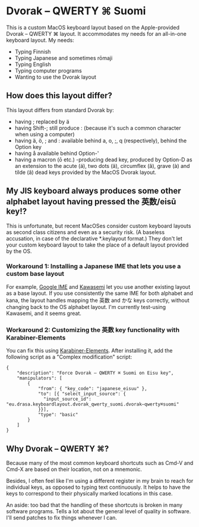 # Dvorak – QWERTY ⌘ Suomi

This is a custom MacOS keyboard layout based on the Apple-provided Dvorak –
QWERTY ⌘ layout.
It accommodates my needs for an all-in-one keyboard layout.
My needs:

- Typing Finnish
- Typing Japanese and sometimes rōmaji
- Typing English
- Typing computer programs
- Wanting to use the Dvorak layout

## How does this layout differ?

This layout differs from standard Dvorak by:

- having ; replaced by ä
- having Shift-; still produce : (because it's such a common character when
  using a computer)
- having ä, ö, ; and : available behind a, o, ;, q (respectively), behind the
  Option key
- having å available behind Option-'
- having a macron (ō etc.) -producing dead key, produced by Option-D as an
  extension to the acute (á), two dots (ä), circumflex (â), grave (à) and tilde
  (ã) dead keys provided by the MacOS Dvorak layout.

## My JIS keyboard always produces some other alphabet layout having pressed the 英数/eisū key!?

This is unfortunate, but recent MacOSes consider custom keyboard layouts as
second class citizens and even as a security risk.
(A baseless accusation, in case of the declarative \*.keylayout format.)
They don't let your custom keyboard layout to take the place of a default
layout provided by the OS.

### Workaround 1: Installing a Japanese IME that lets you use a custom base layout

For example, [Google IME](https://www.google.com/inputtools/) and
[Kawasemi](https://monokakido.jp/ja/mac/kawasemi4/) let you use another
existing layout as a base layout.
If you use consistently the same IME for both alphabet and kana, the layout
handles mapping the 英数 and かな keys correctly, without changing back to the
OS alphabet layout.
I'm currently test-using Kawasemi, and it seems great.

### Workaround 2: Customizing the 英数 key functionality with Karabiner-Elements

You can fix this using
[Karabiner-Elements](https://karabiner-elements.pqrs.org/).
After installing it, add the following script as a "Complex modification"
script:

```
{
    "description": "Force Dvorak – QWERTY ⌘ Suomi on Eisu key",
    "manipulators": [
        {
            "from": { "key_code": "japanese_eisuu" },
            "to": [{ "select_input_source": {
              "input_source_id": "eu.drasa.keyboardlayout.dvorak_qwerty_suomi.dvorak–qwerty⌘suomi"
            }}],
            "type": "basic"
        }
    ]
}
```

## Why Dvorak – QWERTY ⌘?

Because many of the most common keyboard shortcuts such as Cmd-V and Cmd-X are
based on their location, not on a mnemonic.

Besides, I often feel like I'm using a different register in my brain to reach
for individual keys, as opposed to typing text continuously.
It helps to have the keys to correspond to their physically marked locations in
this case.

An aside: too bad that the handling of these shortcuts is broken in many
software programs.
Tells a lot about the general level of quality in software. I'll send patches
to fix things whenever I can.
